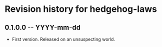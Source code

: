 # Revision history for hedgehog-laws

## 0.1.0.0  -- YYYY-mm-dd

* First version. Released on an unsuspecting world.
